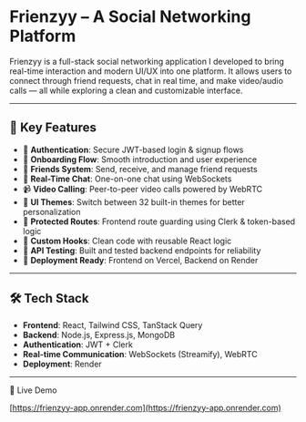 # Frienzyy – A Social Networking Platform

Frienzyy is a full-stack social networking application I developed to bring real-time interaction and modern UI/UX into one platform. It allows users to connect through friend requests, chat in real time, and make video/audio calls — all while exploring a clean and customizable interface.

---

## 🌟 Key Features

- 🔐 **Authentication**: Secure JWT-based login & signup flows
- 🧭 **Onboarding Flow**: Smooth introduction and user experience
- 👥 **Friends System**: Send, receive, and manage friend requests
- 💬 **Real-Time Chat**: One-on-one chat using WebSockets
- 📹 **Video Calling**: Peer-to-peer video calls powered by WebRTC
- 🎨 **UI Themes**: Switch between 32 built-in themes for better personalization
- 🚨 **Protected Routes**: Frontend route guarding using Clerk & token-based logic
- 🧠 **Custom Hooks**: Clean code with reusable React logic
- 🧪 **API Testing**: Built and tested backend endpoints for reliability
- 🚀 **Deployment Ready**: Frontend on Vercel, Backend on Render

---

## 🛠️ Tech Stack

- **Frontend**: React, Tailwind CSS, TanStack Query
- **Backend**: Node.js, Express.js, MongoDB
- **Authentication**: JWT + Clerk
- **Real-time Communication**: WebSockets (Streamify), WebRTC
- **Deployment**: Render 

---

 🔗 Live Demo

 [https://frienzyy-app.onrender.com](https://frienzyy-app.onrender.com)  

